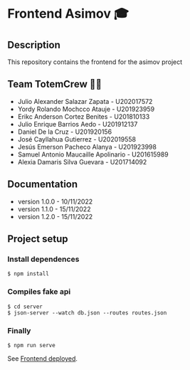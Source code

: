 # Frontend Asimov 🎓

## Description
This repository contains the frontend for the asimov project

## Team TotemCrew 👨‍💻
* Julio Alexander Salazar Zapata - U202017572
* Yordy Rolando Mochcco Atauje - U201923959
* Erikc Anderson Cortez Benites - U201810133
* Julio Enrique Barrios Aedo - U201912137
* Daniel De la Cruz - U201920156
* José Cayllahua Gutierrez - U202019558
* Jesús Emerson Pacheco Alanya - U201923998
* Samuel Antonio Maucaille Apolinario - U201615989
* Alexia Damaris Silva Guevara - U201714092
## Documentation
* version 1.0.0 - 10/11/2022
* version 1.1.0 - 15/11/2022
* version 1.2.0 - 15/11/2022

## Project setup

### Install dependences
```
$ npm install
```

### Compiles fake api
```
$ cd server
$ json-server --watch db.json --routes routes.json
```

### Finally
```
$ npm run serve
```

See [Frontend deployed](https://asimov-agile-202202.web.app/).
